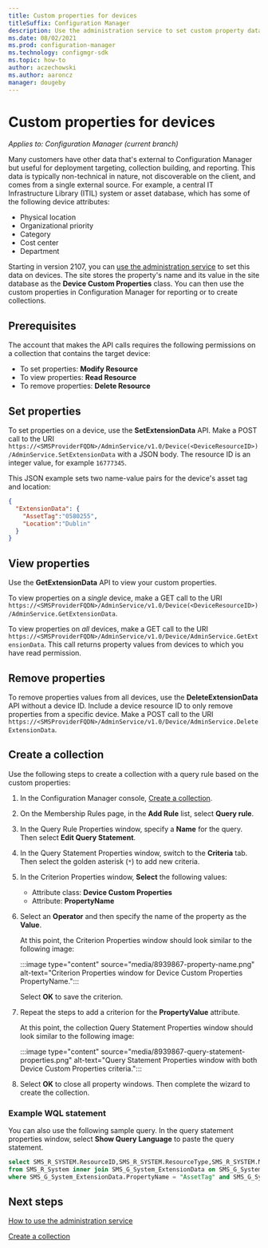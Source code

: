 ```yaml
---
title: Custom properties for devices
titleSuffix: Configuration Manager
description: Use the administration service to set custom property data on devices, for reporting or collections.
ms.date: 08/02/2021
ms.prod: configuration-manager
ms.technology: configmgr-sdk
ms.topic: how-to
author: aczechowski
ms.author: aaroncz
manager: dougeby
---
```


# Custom properties for devices

*Applies to: Configuration Manager (current branch)*

<!--8939867-->

Many customers have other data that's external to Configuration Manager but useful for deployment targeting, collection building, and reporting. This data is typically non-technical in nature, not discoverable on the client, and comes from a single external source. For example, a central IT Infrastructure Library (ITIL) system or asset database, which has some of the following device attributes:

- Physical location
- Organizational priority
- Category
- Cost center
- Department

Starting in version 2107, you can [use the administration service](usage.md) to set this data on devices. The site stores the property's name and its value in the site database as the **Device Custom Properties** class. You can then use the custom properties in Configuration Manager for reporting or to create collections.

## Prerequisites

The account that makes the API calls requires the following permissions on a collection that contains the target device:

- To set properties: **Modify Resource**
- To view properties: **Read Resource**
- To remove properties: **Delete Resource**

## Set properties

To set properties on a device, use the **SetExtensionData** API. Make a POST call to the URI `https://<SMSProviderFQDN>/AdminService/v1.0/Device(<DeviceResourceID>)/AdminService.SetExtensionData` with a JSON body. The resource ID is an integer value, for example `16777345`.

This JSON example sets two name-value pairs for the device's asset tag and location:

```json
{
  "ExtensionData": {
    "AssetTag":"0580255",
    "Location":"Dublin"
  }
}
```

## View properties

Use the **GetExtensionData** API to view your custom properties.

To view properties on a _single_ device, make a GET call to the URI `https://<SMSProviderFQDN>/AdminService/v1.0/Device(<DeviceResourceID>)/AdminService.GetExtensionData`.

To view properties on _all_ devices, make a GET call to the URI `https://<SMSProviderFQDN>/AdminService/v1.0/Device/AdminService.GetExtensionData`. This call returns property values from devices to which you have read permission.

## Remove properties

To remove properties values from all devices, use the **DeleteExtensionData** API without a device ID. Include a device resource ID to only remove properties from a specific device. Make a POST call to the URI `https://<SMSProviderFQDN>/AdminService/v1.0/Device/AdminService.DeleteExtensionData`.

## Create a collection

Use the following steps to create a collection with a query rule based on the custom properties:

1. In the Configuration Manager console, [Create a collection](../../core/clients/manage/collections/create-collections.md).

1. On the Membership Rules page, in the **Add Rule** list, select **Query rule**.

1. In the Query Rule Properties window, specify a **Name** for the query. Then select **Edit Query Statement**.

1. In the Query Statement Properties window, switch to the **Criteria** tab. Then select the golden asterisk (`*`) to add new criteria.

1. In the Criterion Properties window, **Select** the following values:

    - Attribute class: **Device Custom Properties**
    - Attribute: **PropertyName**

1. Select an **Operator** and then specify the name of the property as the **Value**.

    At this point, the Criterion Properties window should look similar to the following image:

    :::image type="content" source="media/8939867-property-name.png" alt-text="Criterion Properties window for Device Custom Properties PropertyName.":::

    Select **OK** to save the criterion.

1. Repeat the steps to add a criterion for the **PropertyValue** attribute.

    At this point, the collection Query Statement Properties window should look similar to the following image:

    :::image type="content" source="media/8939867-query-statement-properties.png" alt-text="Query Statement Properties window with both Device Custom Properties criteria.":::

1. Select **OK** to close all property windows. Then complete the wizard to create the collection.

### Example WQL statement

You can also use the following sample query. In the query statement properties window, select **Show Query Language** to paste the query statement.

```sql
select SMS_R_SYSTEM.ResourceID,SMS_R_SYSTEM.ResourceType,SMS_R_SYSTEM.Name,SMS_R_SYSTEM.SMSUniqueIdentifier,SMS_R_SYSTEM.ResourceDomainORWorkgroup,SMS_R_SYSTEM.Client 
from SMS_R_System inner join SMS_G_System_ExtensionData on SMS_G_System_ExtensionData.ResourceId = SMS_R_System.ResourceId 
where SMS_G_System_ExtensionData.PropertyName = "AssetTag" and SMS_G_System_ExtensionData.PropertyValue = "0580255"
```

## Next steps

[How to use the administration service](usage.md)

[Create a collection](../../core/clients/manage/collections/create-collections.md)
